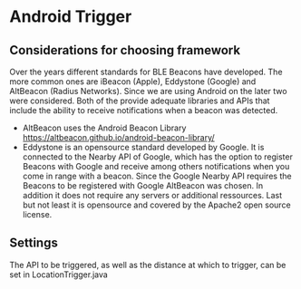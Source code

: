 # Android Trigger
## Considerations for choosing framework
Over the years different standards for BLE Beacons have developed. The more common ones are iBeacon (Apple), Eddystone (Google) and AltBeacon (Radius Networks). Since we are using Android on the later two were considered. Both of the provide adequate libraries and APIs that include the ability to receive notifications when a beacon was detected. 
* AltBeacon uses the Android Beacon Library https://altbeacon.github.io/android-beacon-library/
* Eddystone is an opensource standard developed by Google. It is connected to the Nearby API of Google, which has the option to register Beacons with Google and receive among others notifications when you come in range with a beacon.
Since the Google Nearby API requires the Beacons to be registered with Google AltBeacon was chosen. In addition it does not require any servers or additional ressources. Last but not least it is opensource and covered by the Apache2 open source license.
## Settings
The API to be triggered, as well as the distance at which to trigger, can be set in LocationTrigger.java
